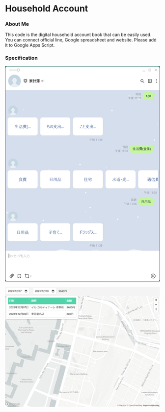 # Household Account

### About Me
This code is the digital household account book that can be easily used.
You can connect official line, Google spreadsheet and website.
Please add it to Google Apps Script.

### Specification
![LINE](images/line.png)

[![Flaskでの実装](images/map.png)](https://www.youtube.com/watch?v=bNTV8DdcoJU)
